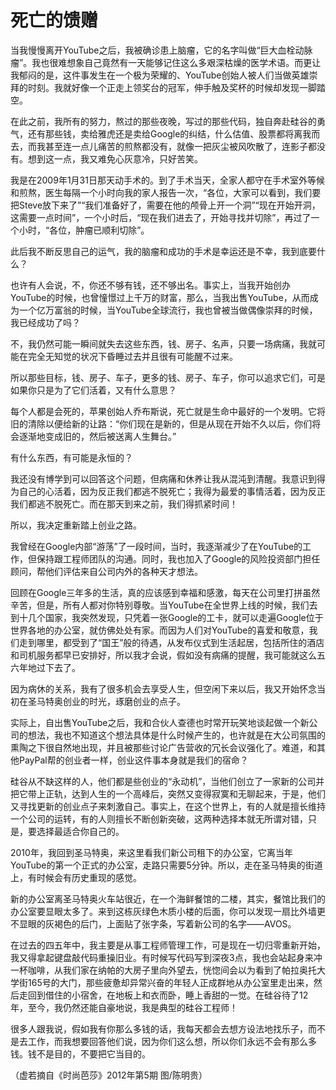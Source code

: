 # 死亡的馈赠

当我慢慢离开YouTube之后，我被确诊患上脑瘤，它的名字叫做“巨大血栓动脉瘤”。我也很难想象自己竟然有一天能够记住这么多艰深枯燥的医学术语。而更让我郁闷的是，这件事发生在一个极为荣耀的、YouTube创始人被人们当做英雄崇拜的时刻。我就好像一个正走上领奖台的冠军，伸手触及奖杯的时候却发现一脚踏空。 

在此之前，我所有的努力，熬过的那些夜晚，写过的那些代码，独自奔赴硅谷的勇气，还有那些钱，卖给雅虎还是卖给Google的纠结，什么估值、股票都将离我而去，而我甚至连一点儿痛苦的煎熬都没有，就像一把灰尘被风吹散了，连影子都没有。想到这一点，我又难免心灰意冷，只好苦笑。 

我是在2009年1月31日那天动手术的。到了手术当天，全家人都守在手术室外等候和煎熬，医生每隔一个小时向我的家人报告一次，“各位，大家可以看到，我们要把Steve放下来了”“我们准备好了，需要在他的颅骨上开一个洞”“现在开始开洞，这需要一点时间”，一个小时后，“现在我们进去了，开始寻找并切除”，再过了一个小时，“各位，肿瘤已顺利切除”。 

此后我不断反思自己的运气，我的脑瘤和成功的手术是幸运还是不幸，我到底要什么？ 

也许有人会说，不，你还不够有钱，还不够出名。事实上，当我开始创办YouTube的时候，也曾憧憬过上千万的财富，那么，当我出售YouTube，从而成为一个亿万富翁的时候，当YouTube全球流行，我也曾被当做偶像崇拜的时候，我已经成功了吗？ 

不，我仍然可能一瞬间就失去这些东西，钱、房子、名声，只要一场病痛，我就可能在完全无知觉的状况下昏睡过去并且很有可能醒不过来。 

所以那些目标，钱、房子、车子，更多的钱、房子、车子，你可以追求它们，可是如果你只是为了它们活着，又有什么意思？ 

每个人都是会死的，苹果创始人乔布斯说，死亡就是生命中最好的一个发明。它将旧的清除以便给新的让路：“你们现在是新的，但是从现在开始不久以后，你们将会逐渐地变成旧的，然后被送离人生舞台。” 

有什么东西，有可能是永恒的？ 

我还没有博学到可以回答这个问题，但病痛和休养让我从混沌到清醒。我意识到得为自己的心活着，因为反正我们都逃不脱死亡；我得为最爱的事情活着，因为反正我们都逃不脱死亡。而在那天到来之前，我们得抓紧时间！ 

所以，我决定重新踏上创业之路。 

我曾经在Google内部“游荡”了一段时间，当时，我逐渐减少了在YouTube的工作，但保持跟工程师团队的沟通。同时，我也加入了Google的风险投资部门担任顾问，帮他们评估来自公司内外的各种天才想法。 

回顾在Google三年多的生活，真的应该感到幸福和感激，每天在公司里打拼虽然辛苦，但是，所有人都对你特别尊敬。当YouTube在全世界上线的时候，我们去到十几个国家，我突然发现，只凭着一张Google的工卡，就可以走遍Google位于世界各地的办公室，就仿佛处处有家。而因为人们对YouTube的喜爱和敬意，我们走到哪里，都受到了“国王”般的待遇，从发布仪式到生活起居，包括所住的酒店和司机服务都早已安排好，所以我才会说，假如没有病痛的提醒，我可能就这么五六年地过下去了。 

因为病休的关系，我有了很多机会去享受人生，但空闲下来以后，我又开始怀念当初在圣马特奥创业的时光，琢磨创业的点子。 

实际上，自出售YouTube之后，我和合伙人查德也时常开玩笑地谈起做一个新公司的想法，我也不知道这个想法具体是什么时候产生的，也许就是在大公司氛围的熏陶之下很自然地出现，并且被那些讨论广告营收的冗长会议强化了。难道，和其他PayPal帮的创业者一样，创业这件事本身就是我们的宿命？ 

硅谷从不缺这样的人，他们都是些创业的“永动机”，当他们创立了一家新的公司并把它带上正轨，达到人生的一个高峰后，突然又变得寂寞和无聊起来，于是，他们又寻找更新的创业点子来刺激自己。事实上，在这个世界上，有的人就是擅长维持一个公司的运转，有的人则擅长不断创新突破，这两种选择本就无所谓对错，只是，要选择最适合你自己的。 

2010年，我回到圣马特奥，来这里看我们新公司租下的办公室，它离当年YouTube的第一个正式的办公室，走路只需要5分钟。所以，走在圣马特奥的街道上，有时候会有历史重现的感觉。 

新的办公室离圣马特奥火车站很近，在一个海鲜餐馆的二楼，其实，餐馆比我们的办公室要显眼太多了。来到这栋灰绿色木质小楼的后面，你可以发现一扇比外墙更不显眼的灰褐色的后门，上面贴了张字条，写着新公司的名字——AVOS。 

在过去的四五年中，我主要是从事工程师管理工作，可是现在一切归零重新开始，我又得拿起键盘敲代码重操旧业。有时候写代码写到深夜3点，我也会站起身来冲一杯咖啡，从我们家在纳帕的大房子里向外望去，恍惚间会以为看到了帕拉奥托大学街165号的大门，那些疲惫却异常兴奋的年轻人正成群地从办公室里走出来，然后走回到借住的小宿舍，在地板上和衣而卧，睡上香甜的一觉。在硅谷待了12年，至今，我仍然还能自豪地说，我是典型的硅谷工程师！ 

很多人跟我说，假如我有你那么多钱的话，我每天都会去想方设法地找乐子，而不是去工作，而我想要回答他们说，因为你们这么想，所以你们永远不会有那么多钱。钱不是目的，不要把它当目的。 

（虚若摘自《时尚芭莎》2012年第5期 图/陈明贵）